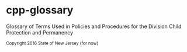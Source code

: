 # cpp-glossary
Glossary of Terms Used in Policies and Procedures for the Division Child Protection and Permanency

<small>Copyright 2016 State of New Jersey (for now)</small>
